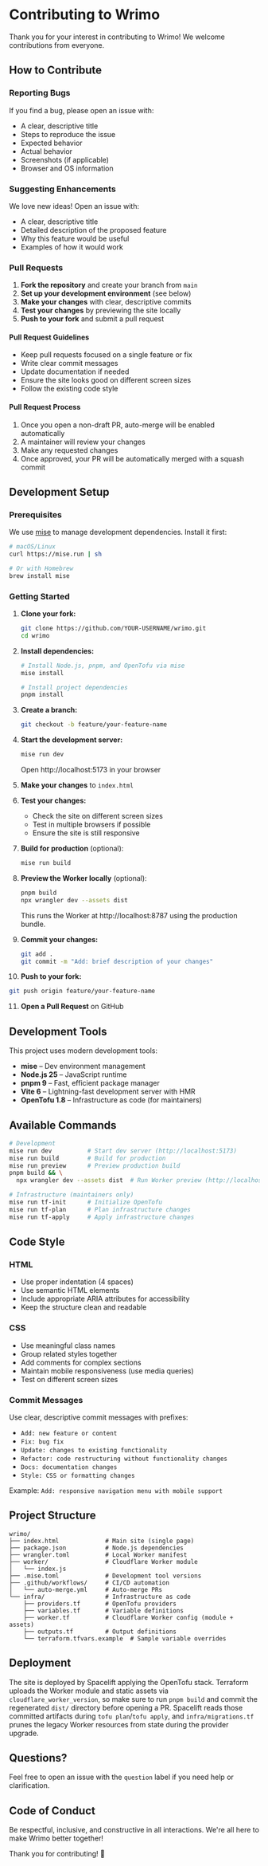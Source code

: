 # Contributing to Wrimo

Thank you for your interest in contributing to Wrimo! We welcome contributions from everyone.

## How to Contribute

### Reporting Bugs

If you find a bug, please open an issue with:
- A clear, descriptive title
- Steps to reproduce the issue
- Expected behavior
- Actual behavior
- Screenshots (if applicable)
- Browser and OS information

### Suggesting Enhancements

We love new ideas! Open an issue with:
- A clear, descriptive title
- Detailed description of the proposed feature
- Why this feature would be useful
- Examples of how it would work

### Pull Requests

1. **Fork the repository** and create your branch from `main`
2. **Set up your development environment** (see below)
3. **Make your changes** with clear, descriptive commits
4. **Test your changes** by previewing the site locally
5. **Push to your fork** and submit a pull request

#### Pull Request Guidelines

- Keep pull requests focused on a single feature or fix
- Write clear commit messages
- Update documentation if needed
- Ensure the site looks good on different screen sizes
- Follow the existing code style

#### Pull Request Process

1. Once you open a non-draft PR, auto-merge will be enabled automatically
2. A maintainer will review your changes
3. Make any requested changes
4. Once approved, your PR will be automatically merged with a squash commit

## Development Setup

### Prerequisites

We use [mise](https://mise.jdx.dev/) to manage development dependencies. Install it first:

```bash
# macOS/Linux
curl https://mise.run | sh

# Or with Homebrew
brew install mise
```

### Getting Started

1. **Clone your fork:**
   ```bash
   git clone https://github.com/YOUR-USERNAME/wrimo.git
   cd wrimo
   ```

2. **Install dependencies:**
   ```bash
   # Install Node.js, pnpm, and OpenTofu via mise
   mise install

   # Install project dependencies
   pnpm install
   ```

3. **Create a branch:**
   ```bash
   git checkout -b feature/your-feature-name
   ```

4. **Start the development server:**
   ```bash
   mise run dev
   ```

   Open http://localhost:5173 in your browser

5. **Make your changes** to `index.html`

6. **Test your changes:**
   - Check the site on different screen sizes
   - Test in multiple browsers if possible
   - Ensure the site is still responsive

7. **Build for production** (optional):
   ```bash
   mise run build
   ```

8. **Preview the Worker locally** (optional):
   ```bash
   pnpm build
   npx wrangler dev --assets dist
   ```

   This runs the Worker at http://localhost:8787 using the production bundle.

9. **Commit your changes:**
   ```bash
   git add .
   git commit -m "Add: brief description of your changes"
   ```

10. **Push to your fork:**
   ```bash
   git push origin feature/your-feature-name
   ```

11. **Open a Pull Request** on GitHub

## Development Tools

This project uses modern development tools:

- **mise** – Dev environment management
- **Node.js 25** – JavaScript runtime
- **pnpm 9** – Fast, efficient package manager
- **Vite 6** – Lightning-fast development server with HMR
- **OpenTofu 1.8** – Infrastructure as code (for maintainers)

## Available Commands

```bash
# Development
mise run dev          # Start dev server (http://localhost:5173)
mise run build        # Build for production
mise run preview      # Preview production build
pnpm build && \
  npx wrangler dev --assets dist  # Run Worker preview (http://localhost:8787)

# Infrastructure (maintainers only)
mise run tf-init      # Initialize OpenTofu
mise run tf-plan      # Plan infrastructure changes
mise run tf-apply     # Apply infrastructure changes
```

## Code Style

### HTML
- Use proper indentation (4 spaces)
- Use semantic HTML elements
- Include appropriate ARIA attributes for accessibility
- Keep the structure clean and readable

### CSS
- Use meaningful class names
- Group related styles together
- Add comments for complex sections
- Maintain mobile responsiveness (use media queries)
- Test on different screen sizes

### Commit Messages

Use clear, descriptive commit messages with prefixes:
- `Add: new feature or content`
- `Fix: bug fix`
- `Update: changes to existing functionality`
- `Refactor: code restructuring without functionality changes`
- `Docs: documentation changes`
- `Style: CSS or formatting changes`

Example: `Add: responsive navigation menu with mobile support`

## Project Structure

```
wrimo/
├── index.html             # Main site (single page)
├── package.json           # Node.js dependencies
├── wrangler.toml          # Local Worker manifest
├── worker/                # Cloudflare Worker module
│   └── index.js
├── .mise.toml             # Development tool versions
├── .github/workflows/     # CI/CD automation
│   └── auto-merge.yml     # Auto-merge PRs
└── infra/                 # Infrastructure as code
    ├── providers.tf       # OpenTofu providers
    ├── variables.tf       # Variable definitions
    ├── worker.tf          # Cloudflare Worker config (module + assets)
    ├── outputs.tf         # Output definitions
    └── terraform.tfvars.example  # Sample variable overrides
```

## Deployment

The site is deployed by Spacelift applying the OpenTofu stack. Terraform uploads the Worker module and static assets via `cloudflare_worker_version`, so make sure to run `pnpm build` and commit the regenerated `dist/` directory before opening a PR. Spacelift reads those committed artifacts during `tofu plan`/`tofu apply`, and `infra/migrations.tf` prunes the legacy Worker resources from state during the provider upgrade.

## Questions?

Feel free to open an issue with the `question` label if you need help or clarification.

## Code of Conduct

Be respectful, inclusive, and constructive in all interactions. We're all here to make Wrimo better together!

Thank you for contributing! 🎉

